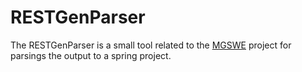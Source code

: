 # RESTGenParser

The RESTGenParser is a small tool related to the [MGSWE](https://github.com/M-a-x-G/MGSWE) project for parsings the output to a spring project. 
